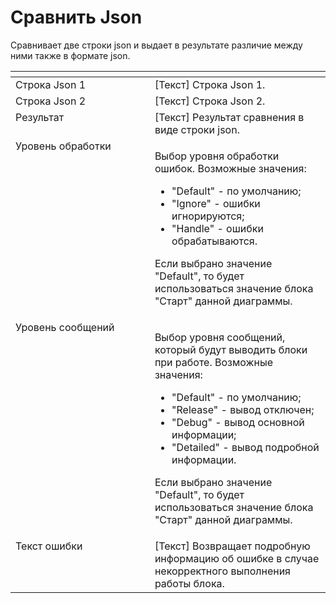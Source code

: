 # Сравнить Json

Сравнивает две строки json и выдает в результате различие между ними также в формате json.

<table data-header-hidden><thead><tr><th width="272.33331298828125" valign="top"></th><th width="321" valign="top"></th></tr></thead><tbody><tr><td valign="top">Строка Json 1</td><td valign="top">[Текст] Строка Json 1.</td></tr><tr><td valign="top">Строка Json 2</td><td valign="top">[Текст] Строка Json 2.</td></tr><tr><td valign="top">Результат</td><td valign="top">[Текст] Результат сравнения в виде строки json.</td></tr><tr><td valign="top">Уровень обработки</td><td valign="top"><p>Выбор уровня обработки ошибок. Возможные значения: </p><ul><li>"Default" - по умолчанию; </li><li>"Ignore" - ошибки игнорируются; </li><li>"Handle" - ошибки обрабатываются. </li></ul><p>Если выбрано значение "Default", то будет использоваться значение блока "Старт" данной диаграммы.</p></td></tr><tr><td valign="top">Уровень сообщений</td><td valign="top"><p>Выбор уровня сообщений, который будут выводить блоки при работе. Возможные значения: </p><ul><li>"Default" - по умолчанию; </li><li>"Release" - вывод отключен; </li><li>"Debug" - вывод основной информации; </li><li>"Detailed" - вывод подробной информации. </li></ul><p>Если выбрано значение "Default", то будет использоваться значение блока "Старт" данной диаграммы.</p></td></tr><tr><td valign="top">Текст ошибки</td><td valign="top">[Текст] Возвращает подробную информацию об ошибке в случае некорректного выполнения работы блока.</td></tr></tbody></table>
